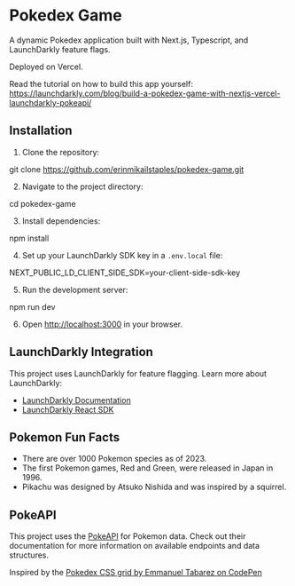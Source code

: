 # Pokedex Game

A dynamic Pokedex application built with Next.js, Typescript, and LaunchDarkly feature flags.

Deployed on Vercel.

Read the tutorial on how to build this app yourself: https://launchdarkly.com/blog/build-a-pokedex-game-with-nextjs-vercel-launchdarkly-pokeapi/

## Installation

1. Clone the repository:

git clone https://github.com/erinmikailstaples/pokedex-game.git


2. Navigate to the project directory:

cd pokedex-game


3. Install dependencies:

npm install

4. Set up your LaunchDarkly SDK key in a `.env.local` file:


NEXT_PUBLIC_LD_CLIENT_SIDE_SDK=your-client-side-sdk-key

5. Run the development server:

npm run dev


6. Open [http://localhost:3000](http://localhost:3000) in your browser.

## LaunchDarkly Integration

This project uses LaunchDarkly for feature flagging. Learn more about LaunchDarkly:

- [LaunchDarkly Documentation](https://docs.launchdarkly.com/)
- [LaunchDarkly React SDK](https://docs.launchdarkly.com/sdk/client-side/react)

## Pokemon Fun Facts

- There are over 1000 Pokemon species as of 2023.
- The first Pokemon games, Red and Green, were released in Japan in 1996.
- Pikachu was designed by Atsuko Nishida and was inspired by a squirrel.

## PokeAPI

This project uses the [PokeAPI](https://pokeapi.co/) for Pokemon data. Check out their documentation for more information on available endpoints and data structures.

Inspired by the [Pokedex CSS grid by Emmanuel Tabarez on CodePen](https://codepen.io/TabaresSotelo/pen/JvyQQB)

